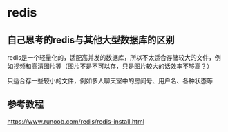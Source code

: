 # redis

## 自己思考的redis与其他大型数据库的区别

redis是一个轻量化的，适配高并发的数据库，所以不太适合存储较大的文件，例如视频和高清图片等（图片不是不可以存，只是图片较大的话效率不够高？）

只适合存一些较小的文件，例如多人聊天室中的房间号、用户名、各种状态等

## 参考教程

https://www.runoob.com/redis/redis-install.html

